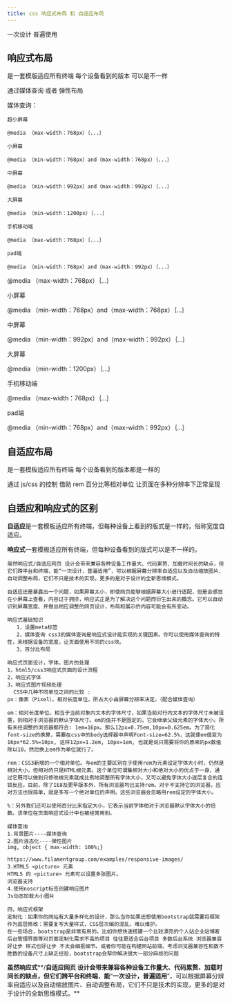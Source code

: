 ```yaml
---
title: css 响应式布局 和 自适应布局
---
```


一次设计 普遍使用

## 响应式布局 

是一套模版适应所有终端 每个设备看到的版本 可以是不一样 

通过媒体查询 或者 弹性布局

媒体查询：

```
超小屏幕

@media （max-width：768px）｛...｝

小屏幕

@media （min-width：768px）and（max-width：768px）｛...｝

中屏幕

@media （min-width：992px）and（max-width：992px）｛...｝

大屏幕

@media （min-width：1200px）｛...｝

手机移动端

@media （max-width：768px）｛...｝

pad端

@media （min-width：768px）and（max-width：992px）｛...｝
```



@media （max-width：768px）｛...｝

小屏幕

@media （min-width：768px）and（max-width：768px）｛...｝

中屏幕

@media （min-width：992px）and（max-width：992px）｛...｝

大屏幕

@media （min-width：1200px）｛...｝

手机移动端

@media （max-width：768px）｛...｝

pad端

@media （min-width：768px）and（max-width：992px）｛...｝



## 自适应布局

是一套模板适应所有终端 每个设备看到的版本都是一样的

通过 js/css 的控制 借助 rem 百分比等相对单位 让页面在多种分辨率下正常呈现



## 自适应和响应式的区别

  **自适应**是一套模板适应所有终端，但每种设备上看到的版式是一样的，俗称宽度自适应。

  **响应式**一套模板适应所有终端，但每种设备看到的版式可以是不一样的。



```
虽然响应式/自适应网页 设计会带来兼容各种设备工作量大、代码累赘、加载时间长的缺点，但它们跨平台和终端，能“一次设计，普遍适用”，可以根据屏幕分辨率自适应以及自动缩放图片、自动调整布局，它们不只是技术的实现，更多的是对于设计的全新思维模式。

自适应还是暴露出一个问题，如果屏幕太小，即使网页能够根据屏幕大小进行适配，但是会感觉在小屏幕上查看，内容过于拥挤，响应式正是为了解决这个问题而衍生出来的概念。它可以自动识别屏幕宽度、并做出相应调整的网页设计，布局和展示的内容可能会有所变动。

响应式基础知识 
   1，设置meta标签
   2，媒体查询 css3的媒体查询是响应式设计能实现的关键因素。你可以使用媒体查询的特性，来根据设备的宽度，让页面使用不同的css块。
   3，百分比布局

响应式页面设计，字体，图片的处理
1，html5/css3响应式页面的设计流程
2，响应式字体
3，响应式图片视频处理
  CSS中几种不同单位之间的比较 : 
px：像素（Pixel）。相对长度单位，所占大小由屏幕分辨率决定。（配合媒体查询）
 
em：相对长度单位。相当于当前对象内文本的字体尺寸，如果当前对行内文本的字体尺寸未被设置，则相对于浏览器的默认字体尺寸。em的值并不是固定的，它会继承父级元素的字体大小。所有未经调整的浏览器都符合: 1em=16px。那么12px=0.75em,10px=0.625em。为了简化font-size的换算，需要在css中的body选择器中声明Font-size=62.5%，这就使em值变为 16px*62.5%=10px, 这样12px=1.2em, 10px=1em, 也就是说只需要将你的原来的px数值除以10，然后换上em作为单位就行了。
 
rem：CSS3新增的一个相对单位。与em的主要区别在于使用rem为元素设定字体大小时，仍然是相对大小，但相对的只是HTML根元素。这个单位可谓集相对大小和绝对大小的优点于一身，通过它既可以做到只修改根元素就成比例地调整所有字体大小，又可以避免字体大小逐层复合的连锁反应。目前，除了IE8及更早版本外，所有浏览器均已支持rem。对于不支持它的浏览器，应对方法也很简单，就是多写一个绝对单位的声明。这些浏览器会忽略用rem设定的字体大小。
 
%：另外我们还可以使用百分比来指定大小，它表示当前字体相对于浏览器默认字体大小的倍数。该单位在页面响应式设计中也被经常用到。

媒体查询
1.背景图片----媒体查询
2.图片液态化----弹性图片
img, object { max-width: 100%;}

https://www.filamentgroup.com/examples/responsive-images/
3.HTML5 <picture> 元素
HTML5 的 <picture> 元素可以设置多张图片。
浏览器支持
4.使用noscript标签创建响应图片
Js动态加载大小图片

四，响应式框架
定制化：如果你的网站有大量多样化的设计，那么当你如果还想使用bootstrap就需要将框架作为底层修改：需要复写大量样式，CSS层次编的混乱，难以维护。
在一些场合，bootstrap是非常有用的。比如你想快速搭建一个比较漂亮的个人站企业站博客后台管理界面等对页面定制化需求不高的项目 往往更适合后台项目 多数后台系统 浏览器兼容好让步 样式也好让步 不太会细抠细节。或者你可能在构建网站前端、考虑浏览器兼容性和数不胜数的设备尺寸上缺乏经验，bootstrap会帮你解决很大一部分麻烦的问题
```



**虽然响应式****/****自适应网页** **设计会带来兼容各种设备工作量大、代码累赘、加载时间长的缺点，但它们跨平台和终端****，****能****“****一次设计，普遍适用****”，可以根据屏幕分辨率自适应以及自动缩放图片、自动调整布局，它们不只是技术的实现，更多的是对于设计的全新思维模式。**